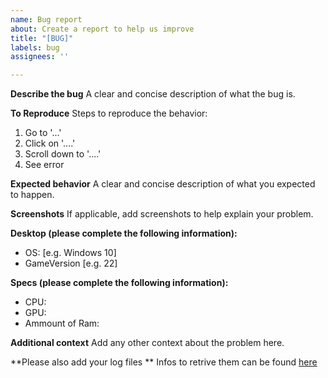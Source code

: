 ```yaml
---
name: Bug report
about: Create a report to help us improve
title: "[BUG]"
labels: bug
assignees: ''

---
```


**Describe the bug**
A clear and concise description of what the bug is.

**To Reproduce**
Steps to reproduce the behavior:
1. Go to '...'
2. Click on '....'
3. Scroll down to '....'
4. See error

**Expected behavior**
A clear and concise description of what you expected to happen.

**Screenshots**
If applicable, add screenshots to help explain your problem.

**Desktop (please complete the following information):**
 - OS: [e.g. Windows 10]
 - GameVersion [e.g. 22]

**Specs (please complete the following information):**
 - CPU:
 - GPU:
 - Ammount of Ram:

**Additional context**
Add any other context about the problem here.

**Please also add your log files **
Infos to retrive them can be found [here](https://docs.unity3d.com/Manual/log-files.html)
